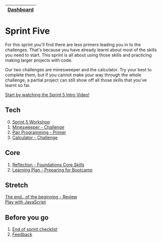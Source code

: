 [Dashboard](/README.md)|
---|

# Sprint Five

For this sprint you'll find there are less primers leading you in to the challenges. That's because you have already learnt about most of the skills you need to start. This sprint is all about using those skills and practicing making larger projects with code.

Our two challenges are minesweeper and the calculator. Try your best to complete them, but if you cannot make your way through the whole challenge, a partial project can still show off all those skills that you've learnt so far.

[Start by watching the Sprint 5 Intro Video!](https://www.youtube.com/watch?v=vMhz0OwENYI)

## Tech

0. [Sprint 5 Workshop](https://www.youtube.com/watch?v=UwyWNkBWFy0)
1. [Minesweeper - Challenge](t1-minesweeper.md)
2. [Pair Programming - Primer](t2-pair-programming.md)
3. [Calculator - Challenge](t3-calculator.md)

## Core 

1. [Reflection - Foundations Core Skills](c1-core-reflection.md)
2. [Learning Plan - Preparing for Bootcamp](c2-learning-plan.md)


## Stretch
[The end.. of the beginning - Review](stretch-the-beginning.md)\
[Play with JavaScript](stretch-play-with-js.md)


## Before you go
1. [End of sprint checklist](end-of-sprint-5-checklist.md) 
2. [Feedback](/resources/final-feedback.md) 
